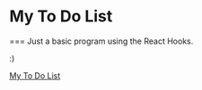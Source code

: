 # My To Do List
===
Just a basic program using the React Hooks.

:)

[My To Do List](glamorous-pump.surge.sh)

